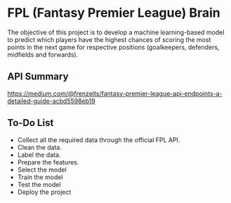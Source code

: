 # FPL (Fantasy Premier League) Brain
The objective of this project is to develop a machine learning-based model to predict which players have the highest chances of scoring the most points in the next game for respective positions (goalkeepers, defenders, midfields and forwards).
## API Summary
https://medium.com/@frenzelts/fantasy-premier-league-api-endpoints-a-detailed-guide-acbd5598eb19
## To-Do List
- Collect all the required data through the official FPL API.
- Clean the data.
- Label the data.
- Prepare the features.
- Select the model
- Train the model
- Test the model
- Deploy the project